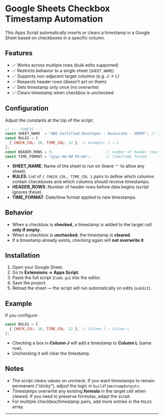 # Google Sheets Checkbox Timestamp Automation

This Apps Script automatically inserts or clears a timestamp in a Google Sheet
based on checkboxes in a specific column.

## Features

- ✅ Works across multiple rows (bulk edits supported)
- ✅ Restricts behavior to a single sheet (`SHEET_NAME`)
- ✅ Supports non-adjacent target columns (e.g. J → L)
- ✅ Respects header rows (doesn’t act on them)
- ✅ Sets timestamp only once (no overwrite)
- ✅ Clears timestamp when checkbox is unchecked

## Configuration

Adjust the constants at the top of the script:

```javascript
// --- CONFIG ---
const SHEET_NAME  = "AWS Certified Developer - Associate - UDEMY"; // sheet name
const RULES = [
  { CHECK_COL: 10, TIME_COL: 12 }, // example: J → L
];
const HEADER_ROWS = 3;                        // number of header rows
const TIME_FORMAT = "yyyy-mm-dd hh:mm";       // timestamp format
````

* **SHEET\_NAME**: Name of the sheet to run on (leave `""` to allow any sheet).
* **RULES**: List of `{ CHECK_COL, TIME_COL }` pairs to define which columns contain checkboxes and which columns should receive timestamps.
* **HEADER\_ROWS**: Number of header rows before data begins (script ignores these).
* **TIME\_FORMAT**: Date/time format applied to new timestamps.

## Behavior

* When a checkbox is **checked**, a timestamp is added to the target cell **only if empty**.
* When a checkbox is **unchecked**, the timestamp is **cleared**.
* If a timestamp already exists, checking again will **not overwrite it**.

## Installation

1. Open your Google Sheet.
2. Go to **Extensions → Apps Script**.
3. Paste the full script (`Code.gs`) into the editor.
4. Save the project.
5. Reload the sheet — the script will run automatically on edits (`onEdit`).

## Example

If you configure:

```javascript
const RULES = [
  { CHECK_COL: 10, TIME_COL: 12 }, // Column J → Column L
];
```

* Checking a box in **Column J** will add a timestamp to **Column L** (same row).
* Unchecking it will clear the timestamp.

## Notes

* The script clears values on uncheck. If you want timestamps to remain permanent (“sticky”), adjust the logic in `buildTimestampOutputs`.
* Timestamps overwrite any existing **formula** in the target cell when cleared. If you need to preserve formulas, adapt the script.
* For multiple checkbox/timestamp pairs, add more entries in the `RULES` array.

---
